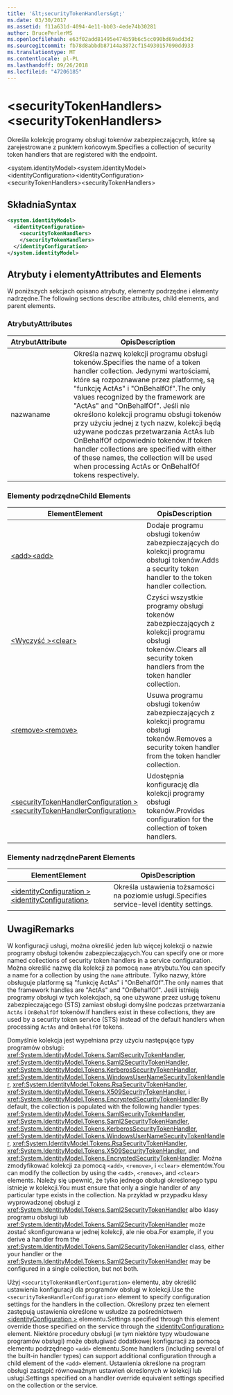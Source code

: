 ```yaml
---
title: '&lt;securityTokenHandlers&gt;'
ms.date: 03/30/2017
ms.assetid: f11a631d-4094-4e11-bb03-4ede74b30281
author: BrucePerlerMS
ms.openlocfilehash: e63f02add81495e474b59b6c5cc090bd69add3d2
ms.sourcegitcommit: fb78d8abbdb87144a3872cf154930157090dd933
ms.translationtype: MT
ms.contentlocale: pl-PL
ms.lasthandoff: 09/26/2018
ms.locfileid: "47206185"
---
```

# <a name="ltsecuritytokenhandlersgt"></a><span data-ttu-id="64893-102">&lt;securityTokenHandlers&gt;</span><span class="sxs-lookup"><span data-stu-id="64893-102">&lt;securityTokenHandlers&gt;</span></span>
<span data-ttu-id="64893-103">Określa kolekcję programy obsługi tokenów zabezpieczających, które są zarejestrowane z punktem końcowym.</span><span class="sxs-lookup"><span data-stu-id="64893-103">Specifies a collection of security token handlers that are registered with the endpoint.</span></span>  
  
 <span data-ttu-id="64893-104">\<system.identityModel></span><span class="sxs-lookup"><span data-stu-id="64893-104">\<system.identityModel></span></span>  
<span data-ttu-id="64893-105">\<identityConfiguration></span><span class="sxs-lookup"><span data-stu-id="64893-105">\<identityConfiguration></span></span>  
<span data-ttu-id="64893-106">\<securityTokenHandlers></span><span class="sxs-lookup"><span data-stu-id="64893-106">\<securityTokenHandlers></span></span>  
  
## <a name="syntax"></a><span data-ttu-id="64893-107">Składnia</span><span class="sxs-lookup"><span data-stu-id="64893-107">Syntax</span></span>  
  
```xml  
<system.identityModel>  
  <identityConfiguration>  
    <securityTokenHandlers>  
    </securityTokenHandlers>  
  </identityConfiguration>  
</system.identityModel>  
```  
  
## <a name="attributes-and-elements"></a><span data-ttu-id="64893-108">Atrybuty i elementy</span><span class="sxs-lookup"><span data-stu-id="64893-108">Attributes and Elements</span></span>  
 <span data-ttu-id="64893-109">W poniższych sekcjach opisano atrybuty, elementy podrzędne i elementy nadrzędne.</span><span class="sxs-lookup"><span data-stu-id="64893-109">The following sections describe attributes, child elements, and parent elements.</span></span>  
  
### <a name="attributes"></a><span data-ttu-id="64893-110">Atrybuty</span><span class="sxs-lookup"><span data-stu-id="64893-110">Attributes</span></span>  
  
|<span data-ttu-id="64893-111">Atrybut</span><span class="sxs-lookup"><span data-stu-id="64893-111">Attribute</span></span>|<span data-ttu-id="64893-112">Opis</span><span class="sxs-lookup"><span data-stu-id="64893-112">Description</span></span>|  
|---------------|-----------------|  
|<span data-ttu-id="64893-113">nazwa</span><span class="sxs-lookup"><span data-stu-id="64893-113">name</span></span>|<span data-ttu-id="64893-114">Określa nazwę kolekcji programu obsługi tokenów.</span><span class="sxs-lookup"><span data-stu-id="64893-114">Specifies the name of a token handler collection.</span></span> <span data-ttu-id="64893-115">Jedynymi wartościami, które są rozpoznawane przez platformę, są "funkcję ActAs" i "OnBehalfOf".</span><span class="sxs-lookup"><span data-stu-id="64893-115">The only values recognized by the framework are "ActAs" and "OnBehalfOf".</span></span> <span data-ttu-id="64893-116">Jeśli nie określono kolekcji programu obsługi tokenów przy użyciu jednej z tych nazw, kolekcji będą używane podczas przetwarzania ActAs lub OnBehalfOf odpowiednio tokenów.</span><span class="sxs-lookup"><span data-stu-id="64893-116">If token handler collections are specified with either of these names, the collection will be used when processing ActAs or OnBehalfOf tokens respectively.</span></span>|  
  
### <a name="child-elements"></a><span data-ttu-id="64893-117">Elementy podrzędne</span><span class="sxs-lookup"><span data-stu-id="64893-117">Child Elements</span></span>  
  
|<span data-ttu-id="64893-118">Element</span><span class="sxs-lookup"><span data-stu-id="64893-118">Element</span></span>|<span data-ttu-id="64893-119">Opis</span><span class="sxs-lookup"><span data-stu-id="64893-119">Description</span></span>|  
|-------------|-----------------|  
|[<span data-ttu-id="64893-120">\<add></span><span class="sxs-lookup"><span data-stu-id="64893-120">\<add></span></span>](../../../../../docs/framework/configure-apps/file-schema/windows-identity-foundation/add.md)|<span data-ttu-id="64893-121">Dodaje programu obsługi tokenów zabezpieczających do kolekcji programu obsługi tokenów.</span><span class="sxs-lookup"><span data-stu-id="64893-121">Adds a security token handler to the token handler collection.</span></span>|  
|[<span data-ttu-id="64893-122">\<Wyczyść ></span><span class="sxs-lookup"><span data-stu-id="64893-122">\<clear></span></span>](../../../../../docs/framework/configure-apps/file-schema/windows-identity-foundation/clear.md)|<span data-ttu-id="64893-123">Czyści wszystkie programy obsługi tokenów zabezpieczających z kolekcji programu obsługi tokenów.</span><span class="sxs-lookup"><span data-stu-id="64893-123">Clears all security token handlers from the token handler collection.</span></span>|  
|[<span data-ttu-id="64893-124">\<remove></span><span class="sxs-lookup"><span data-stu-id="64893-124">\<remove></span></span>](../../../../../docs/framework/configure-apps/file-schema/windows-identity-foundation/remove.md)|<span data-ttu-id="64893-125">Usuwa programu obsługi tokenów zabezpieczających z kolekcji programu obsługi tokenów.</span><span class="sxs-lookup"><span data-stu-id="64893-125">Removes a security token handler from the token handler collection.</span></span>|  
|[<span data-ttu-id="64893-126">\<securityTokenHandlerConfiguration ></span><span class="sxs-lookup"><span data-stu-id="64893-126">\<securityTokenHandlerConfiguration></span></span>](../../../../../docs/framework/configure-apps/file-schema/windows-identity-foundation/securitytokenhandlerconfiguration.md)|<span data-ttu-id="64893-127">Udostępnia konfigurację dla kolekcji programy obsługi tokenów.</span><span class="sxs-lookup"><span data-stu-id="64893-127">Provides configuration for the collection of token handlers.</span></span>|  
  
### <a name="parent-elements"></a><span data-ttu-id="64893-128">Elementy nadrzędne</span><span class="sxs-lookup"><span data-stu-id="64893-128">Parent Elements</span></span>  
  
|<span data-ttu-id="64893-129">Element</span><span class="sxs-lookup"><span data-stu-id="64893-129">Element</span></span>|<span data-ttu-id="64893-130">Opis</span><span class="sxs-lookup"><span data-stu-id="64893-130">Description</span></span>|  
|-------------|-----------------|  
|[<span data-ttu-id="64893-131">\<identityConfiguration ></span><span class="sxs-lookup"><span data-stu-id="64893-131">\<identityConfiguration></span></span>](../../../../../docs/framework/configure-apps/file-schema/windows-identity-foundation/identityconfiguration.md)|<span data-ttu-id="64893-132">Określa ustawienia tożsamości na poziomie usługi.</span><span class="sxs-lookup"><span data-stu-id="64893-132">Specifies service-level identity settings.</span></span>|  
  
## <a name="remarks"></a><span data-ttu-id="64893-133">Uwagi</span><span class="sxs-lookup"><span data-stu-id="64893-133">Remarks</span></span>  
 <span data-ttu-id="64893-134">W konfiguracji usługi, można określić jeden lub więcej kolekcji o nazwie programy obsługi tokenów zabezpieczających.</span><span class="sxs-lookup"><span data-stu-id="64893-134">You can specify one or more named collections of security token handlers in a service configuration.</span></span> <span data-ttu-id="64893-135">Można określić nazwę dla kolekcji za pomocą `name` atrybutu.</span><span class="sxs-lookup"><span data-stu-id="64893-135">You can specify a name for a collection by using the `name` attribute.</span></span> <span data-ttu-id="64893-136">Tylko nazwy, które obsługuje platformę są "funkcję ActAs" i "OnBehalfOf".</span><span class="sxs-lookup"><span data-stu-id="64893-136">The only names that the framework handles are "ActAs" and "OnBehalfOf".</span></span> <span data-ttu-id="64893-137">Jeśli istnieją programy obsługi w tych kolekcjach, są one używane przez usługę tokenu zabezpieczającego (STS) zamiast obsługi domyślne podczas przetwarzania `ActAs` i `OnBehalfOf` tokenów.</span><span class="sxs-lookup"><span data-stu-id="64893-137">If handlers exist in these collections, they are used by a security token service (STS) instead of the default handlers when processing `ActAs` and `OnBehalfOf` tokens.</span></span>  
  
 <span data-ttu-id="64893-138">Domyślnie kolekcja jest wypełniana przy użyciu następujące typy programów obsługi: <xref:System.IdentityModel.Tokens.SamlSecurityTokenHandler>, <xref:System.IdentityModel.Tokens.Saml2SecurityTokenHandler>, <xref:System.IdentityModel.Tokens.KerberosSecurityTokenHandler>, <xref:System.IdentityModel.Tokens.WindowsUserNameSecurityTokenHandler>, <xref:System.IdentityModel.Tokens.RsaSecurityTokenHandler>, <xref:System.IdentityModel.Tokens.X509SecurityTokenHandler>, i <xref:System.IdentityModel.Tokens.EncryptedSecurityTokenHandler>.</span><span class="sxs-lookup"><span data-stu-id="64893-138">By default, the collection is populated with the following handler types: <xref:System.IdentityModel.Tokens.SamlSecurityTokenHandler>, <xref:System.IdentityModel.Tokens.Saml2SecurityTokenHandler>, <xref:System.IdentityModel.Tokens.KerberosSecurityTokenHandler>, <xref:System.IdentityModel.Tokens.WindowsUserNameSecurityTokenHandler>, <xref:System.IdentityModel.Tokens.RsaSecurityTokenHandler>, <xref:System.IdentityModel.Tokens.X509SecurityTokenHandler>, and <xref:System.IdentityModel.Tokens.EncryptedSecurityTokenHandler>.</span></span> <span data-ttu-id="64893-139">Można zmodyfikować kolekcji za pomocą `<add>`, `<remove>`, i `<clear>` elementów.</span><span class="sxs-lookup"><span data-stu-id="64893-139">You can modify the collection by using the `<add>`, `<remove>`, and `<clear>` elements.</span></span> <span data-ttu-id="64893-140">Należy się upewnić, że tylko jednego obsługi określonego typu istnieje w kolekcji.</span><span class="sxs-lookup"><span data-stu-id="64893-140">You must ensure that only a single handler of any particular type exists in the collection.</span></span> <span data-ttu-id="64893-141">Na przykład w przypadku klasy wyprowadzonej obsługi z <xref:System.IdentityModel.Tokens.Saml2SecurityTokenHandler> albo klasy programu obsługi lub <xref:System.IdentityModel.Tokens.Saml2SecurityTokenHandler> może zostać skonfigurowana w jednej kolekcji, ale nie oba.</span><span class="sxs-lookup"><span data-stu-id="64893-141">For example, if you derive a handler from the <xref:System.IdentityModel.Tokens.Saml2SecurityTokenHandler> class, either your handler or the <xref:System.IdentityModel.Tokens.Saml2SecurityTokenHandler> may be configured in a single collection, but not both.</span></span>  
  
 <span data-ttu-id="64893-142">Użyj `<securityTokenHandlerConfiguration>` elementu, aby określić ustawienia konfiguracji dla programów obsługi w kolekcji.</span><span class="sxs-lookup"><span data-stu-id="64893-142">Use the `<securityTokenHandlerConfiguration>` element to specify configuration settings for the handlers in the collection.</span></span> <span data-ttu-id="64893-143">Określony przez ten element zastępują ustawienia określone w usłudze za pośrednictwem [ \<identityConfiguration >](../../../../../docs/framework/configure-apps/file-schema/windows-identity-foundation/identityconfiguration.md) elementu.</span><span class="sxs-lookup"><span data-stu-id="64893-143">Settings specified through this element override those specified on the service through the [\<identityConfiguration>](../../../../../docs/framework/configure-apps/file-schema/windows-identity-foundation/identityconfiguration.md) element.</span></span> <span data-ttu-id="64893-144">Niektóre procedury obsługi (w tym niektóre typy wbudowane programów obsługi) może obsługiwać dodatkowej konfiguracji za pomocą elementu podrzędnego `<add>` elementu.</span><span class="sxs-lookup"><span data-stu-id="64893-144">Some handlers (including several of the built-in handler types) can support additional configuration through a child element of the `<add>` element.</span></span> <span data-ttu-id="64893-145">Ustawienia określone na program obsługi zastąpić równoważnym ustawień określonych w kolekcji lub usługi.</span><span class="sxs-lookup"><span data-stu-id="64893-145">Settings specified on a handler override equivalent settings specified on the collection or the service.</span></span>
